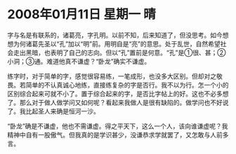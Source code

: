 # 2008年01月11日 星期一 晴

字与名是有联系的，诸葛亮，字孔明。以前不知，后来知道了，但没思考。如今想想为何诸葛先圣以“孔”加以“明”前。用明自是“亮”的意思。处于乱世，自然希望社会走出黑暗，也表明了自己的志向。但以“孔”置前是何意。“孔”是①很、甚；②小洞；③通。难道他真不谦虚？“卧龙”确实不谦虚。

练字时，对于简单的字，感觉很容易练，一笔成形，也没多大区别。但却对之敬畏。若简单的不认真诚心地练，直接练复杂的字是否行。我不以为行。怎一个小的区别综合起来可就不小了。置于综合起来的字，是否比字帖上的好。这也不必多想了。那么对于做人做学问又如何呢？看起来我做人是很有缺陷的。做学问也不好说了。我比起圣人来确是恒河一沙。

“卧龙”确是不谦虚，他也不需谦虚。得之平天下，这么一个人，该向谁谦虚呢？我精神中自有一股傲气。但我真的是学识甚少，没谦恭求学就罢了，又怎敢与人前多言。